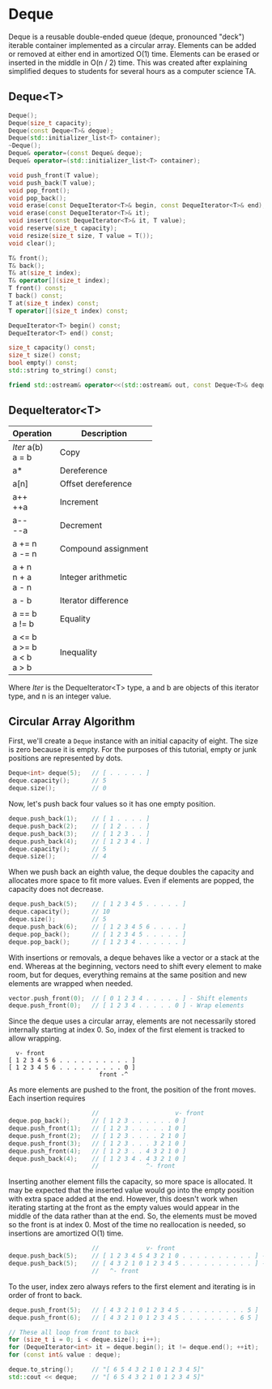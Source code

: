 # Deque

Deque is a reusable double-ended queue (deque, pronounced "deck") iterable
container implemented as a circular array. Elements can be added or removed at
either end in amortized O(1) time. Elements can be erased or inserted in the
middle in O(n / 2) time. This was created after explaining simplified deques to
students for several hours as a computer science TA.

## Deque\<T>

```c++
Deque();
Deque(size_t capacity);
Deque(const Deque<T>& deque);
Deque(std::initializer_list<T> container);
~Deque();
Deque& operator=(const Deque& deque);
Deque& operator=(std::initializer_list<T> container);

void push_front(T value);
void push_back(T value);
void pop_front();
void pop_back();
void erase(const DequeIterator<T>& begin, const DequeIterator<T>& end);
void erase(const DequeIterator<T>& it);
void insert(const DequeIterator<T>& it, T value);
void reserve(size_t capacity);
void resize(size_t size, T value = T());
void clear();

T& front();
T& back();
T& at(size_t index);
T& operator[](size_t index);
T front() const;
T back() const;
T at(size_t index) const;
T operator[](size_t index) const;

DequeIterator<T> begin() const;
DequeIterator<T> end() const;

size_t capacity() const;
size_t size() const;
bool empty() const;
std::string to_string() const;

friend std::ostream& operator<<(std::ostream& out, const Deque<T>& deque);
```

## DequeIterator\<T>

| Operation                                | Description         |
| ---------------------------------------- | ------------------- |
| *Iter* a(b)       <br> a = b             | Copy                |
| a*                                       | Dereference         |
| a[n]                                     | Offset dereference  |
| a++    <br> ++a                          | Increment           |
| a--    <br> --a                          | Decrement           |
| a += n <br> a -= n                       | Compound assignment |
| a + n  <br> n + a <br> a - n             | Integer arithmetic  |
| a - b                                    | Iterator difference |
| a == b <br> a != b                       | Equality            |
| a <= b <br> a >= b <br> a < b <br> a > b | Inequality          |

Where *Iter* is the DequeIterator\<T> type, a and b are objects of this iterator
type, and n is an integer value.

## Circular Array Algorithm

First, we'll create a `Deque` instance with an initial capacity of eight. The
size is zero because it is empty. For the purposes of this tutorial, empty or
junk positions are represented by dots.

```c++
Deque<int> deque(5);   // [ . . . . . ]
deque.capacity();      // 5
deque.size();          // 0
```

Now, let's push back four values so it has one empty position.

```c++
deque.push_back(1);    // [ 1 . . . . ]
deque.push_back(2);    // [ 1 2 . . . ]
deque.push_back(3);    // [ 1 2 3 . . ]
deque.push_back(4);    // [ 1 2 3 4 . ]
deque.capacity();      // 5
deque.size();          // 4
```

When we push back an eighth value, the deque doubles the capacity and allocates
more space to fit more values. Even if elements are popped, the capacity does
not decrease.

```c++
deque.push_back(5);    // [ 1 2 3 4 5 . . . . . ]
deque.capacity();      // 10
deque.size();          // 5
deque.push_back(6);    // [ 1 2 3 4 5 6 . . . . ]
deque.pop_back();      // [ 1 2 3 4 5 . . . . . ]
deque.pop_back();      // [ 1 2 3 4 . . . . . . ]
```

With insertions or removals, a deque behaves like a vector or a stack at the
end. Whereas at the beginning, vectors need to shift every element to make room,
but for deques, everything remains at the same position and new elements are
wrapped when needed.

```c++
vector.push_front(0);  // [ 0 1 2 3 4 . . . . . ] - Shift elements
deque.push_front(0);   // [ 1 2 3 4 . . . . . 0 ] - Wrap elements
```

Since the deque uses a circular array, elements are not necessarily stored
internally starting at index 0. So, index of the first element is tracked to
allow wrapping.

```
  v- front
[ 1 2 3 4 5 6 . . . . . . . . . . ]
[ 1 2 3 4 5 6 . . . . . . . . . 0 ]
                         front -^
```

As more elements are pushed to the front, the position of the front moves. Each
insertion requires

```c++
                       //                     v- front
deque.pop_back();      // [ 1 2 3 . . . . . . 0 ]
deque.push_front(1);   // [ 1 2 3 . . . . . 1 0 ]
deque.push_front(2);   // [ 1 2 3 . . . . 2 1 0 ]
deque.push_front(3);   // [ 1 2 3 . . . 3 2 1 0 ]
deque.push_front(4);   // [ 1 2 3 . . 4 3 2 1 0 ]
deque.push_back(4);    // [ 1 2 3 4 . 4 3 2 1 0 ]
                       //             ^- front
```

Inserting another element fills the capacity, so more space is allocated. It may
be expected that the inserted value would go into the empty position with extra
space added at the end. However, this doesn't work when iterating starting at
the front as the empty values would appear in the middle of the data rather than
at the end. So, the elements must be moved so the front is at index 0. Most of
the time no reallocation is needed, so insertions are amortized O(1) time.

```c++
                       //             v- front
deque.push_back(5);    // [ 1 2 3 4 5 4 3 2 1 0 . . . . . . . . . . ] - Incorrect
deque.push_back(5);    // [ 4 3 2 1 0 1 2 3 4 5 . . . . . . . . . . ] - Correct
                       //   ^- front
```

To the user, index zero always refers to the first element and iterating is in
order of front to back.

```c++
deque.push_front(5);   // [ 4 3 2 1 0 1 2 3 4 5 . . . . . . . . . 5 ]
deque.push_front(6);   // [ 4 3 2 1 0 1 2 3 4 5 . . . . . . . . 6 5 ]

// These all loop from front to back
for (size_t i = 0; i < deque.size(); i++);
for (DequeIterator<int> it = deque.begin(); it != deque.end(); ++it);
for (const int& value : deque);

deque.to_string();     // "[ 6 5 4 3 2 1 0 1 2 3 4 5]"
std::cout << deque;    // "[ 6 5 4 3 2 1 0 1 2 3 4 5]"
```
